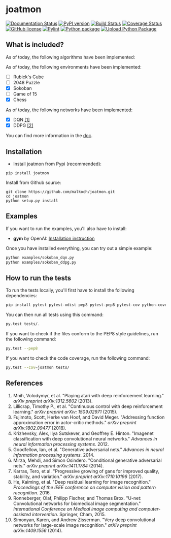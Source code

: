# joatmon

[![Documentation Status](https://readthedocs.org/projects/joatmon/badge/?version=latest)](https://joatmon.readthedocs.io/en/latest/?badge=latest)
[![PyPI version](https://badge.fury.io/py/joatmon.svg)](https://badge.fury.io/py/joatmon)
[![Build Status](https://app.travis-ci.com/malkoch/joatmon.svg?token=zo7DTgcVysWxrnWTSbJw&branch=master)](https://travis-ci.com/malkoch/joatmon)
[![Coverage Status](https://coveralls.io/repos/github/malkoch/joatmon/badge.svg)](https://coveralls.io/github/malkoch/joatmon)
[![GitHub license](https://img.shields.io/github/license/malkoch/joatmon)](https://github.com/malkoch/joatmon/blob/master/LICENSE)
[![Pylint](https://github.com/malkoch/joatmon/actions/workflows/pylint.yml/badge.svg)](https://github.com/malkoch/joatmon/actions/workflows/pylint.yml)
[![Python package](https://github.com/malkoch/joatmon/actions/workflows/python-package.yml/badge.svg)](https://github.com/malkoch/joatmon/actions/workflows/python-package.yml)
[![Upload Python Package](https://github.com/malkoch/joatmon/actions/workflows/python-publish.yml/badge.svg)](https://github.com/malkoch/joatmon/actions/workflows/python-publish.yml)

## What is included?

As of today, the following algorithms have been implemented:

As of today, the following environments have been implemented:

- [ ] Rubick's Cube
- [ ] 2048 Puzzle
- [x] Sokoban
- [ ] Game of 15
- [x] Chess

As of today, the following networks have been implemented:

- [x] DQN [[1]](http://arxiv.org/abs/1312.5602)
- [x] DDPG [[2]](http://arxiv.org/abs/1509.02971)

You can find more information in the [doc](https://joatmon.readthedocs.io/en/latest/).

## Installation

- Install joatmon from Pypi (recommended):

```
pip install joatmon
```

Install from Github source:

```
git clone https://github.com/malkoch/joatmon.git
cd joatmon
python setup.py install
```

## Examples

If you want to run the examples, you'll also have to install:

- **gym** by OpenAI: [Installation instruction](https://github.com/openai/gym#installation)

Once you have installed everything, you can try out a simple example:

```bash
python examples/sokoban_dqn.py
python examples/sokoban_ddpg.py
```

## How to run the tests

To run the tests locally, you'll first have to install the following dependencies:

```bash
pip install pytest pytest-xdist pep8 pytest-pep8 pytest-cov python-coveralls
```

You can then run all tests using this command:

```bash
py.test tests/.
```

If you want to check if the files conform to the PEP8 style guidelines, run the following command:

```bash
py.test --pep8
```

If you want to check the code coverage, run the following command:

```bash
py.test --cov=joatmon tests/
```

## References

1. Mnih, Volodymyr, et al. "Playing atari with deep reinforcement learning." *arXiv preprint arXiv:1312.5602* (2013).
2. Lillicrap, Timothy P., et al. "Continuous control with deep reinforcement learning." *arXiv preprint arXiv:
   1509.02971* (2015).
3. Fujimoto, Scott, Herke van Hoof, and David Meger. "Addressing function approximation error in actor-critic
   methods." *arXiv preprint arXiv:1802.09477* (2018).
4. Krizhevsky, Alex, Ilya Sutskever, and Geoffrey E. Hinton. "Imagenet classification with deep convolutional neural
   networks." *Advances in neural information processing systems.* 2012.
5. Goodfellow, Ian, et al. "Generative adversarial nets." *Advances in neural information processing systems.* 2014.
6. Mirza, Mehdi, and Simon Osindero. "Conditional generative adversarial nets." *arXiv preprint arXiv:1411.1784* (2014).
7. Karras, Tero, et al. "Progressive growing of gans for improved quality, stability, and variation." *arXiv preprint
   arXiv:1710.10196* (2017).
8. He, Kaiming, et al. "Deep residual learning for image recognition." *Proceedings of the IEEE conference on computer
   vision and pattern recognition.* 2016.
9. Ronneberger, Olaf, Philipp Fischer, and Thomas Brox. "U-net: Convolutional networks for biomedical image
   segmentation." *International Conference on Medical image computing and computer-assisted intervention.* Springer,
   Cham, 2015.
10. Simonyan, Karen, and Andrew Zisserman. "Very deep convolutional networks for large-scale image recognition." *arXiv
    preprint arXiv:1409.1556* (2014).
